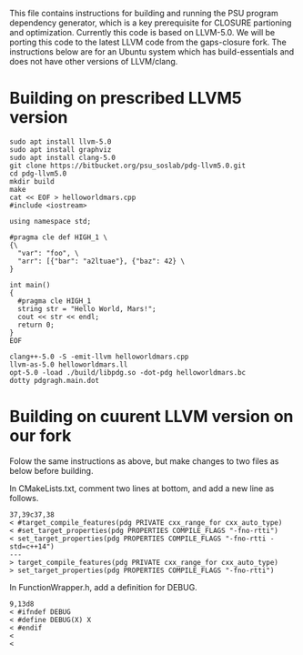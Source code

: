 This file contains instructions for building and running the PSU program dependency generator, which is a key prerequisite for CLOSURE partioning and optimization. Currently this code is based on LLVM-5.0.  We will be porting this code to the latest LLVM code from the gaps-closure fork. The instructions below are for an Ubuntu system which has build-essentials and does not have other versions of LLVM/clang.

# Building on prescribed LLVM5 version
```
sudo apt install llvm-5.0
sudo apt install graphviz
sudo apt install clang-5.0
git clone https://bitbucket.org/psu_soslab/pdg-llvm5.0.git
cd pdg-llvm5.0
mkdir build
make
cat << EOF > helloworldmars.cpp
#include <iostream>

using namespace std;

#pragma cle def HIGH_1 \
{\
  "var": "foo", \
  "arr": [{"bar": "a2ltuae"}, {"baz": 42} \
}
  
int main()
{
  #pragma cle HIGH_1
  string str = "Hello World, Mars!";
  cout << str << endl;
  return 0;
}
EOF

clang++-5.0 -S -emit-llvm helloworldmars.cpp
llvm-as-5.0 helloworldmars.ll 
opt-5.0 -load ./build/libpdg.so -dot-pdg helloworldmars.bc
dotty pdgragh.main.dot
```

# Building on cuurent LLVM version on our fork
Folow the same instructions as above, but make changes to two files as
below before building.

In CMakeLists.txt, comment two lines at bottom, and add a new line as
follows.

```
37,39c37,38
< #target_compile_features(pdg PRIVATE cxx_range_for cxx_auto_type)
< #set_target_properties(pdg PROPERTIES COMPILE_FLAGS "-fno-rtti")
< set_target_properties(pdg PROPERTIES COMPILE_FLAGS "-fno-rtti -std=c++14")
---
> target_compile_features(pdg PRIVATE cxx_range_for cxx_auto_type)
> set_target_properties(pdg PROPERTIES COMPILE_FLAGS "-fno-rtti")
```

In FunctionWrapper.h, add a definition for DEBUG.

```
9,13d8
< #ifndef DEBUG
< #define DEBUG(X) X 
< #endif
< 
< 
```
